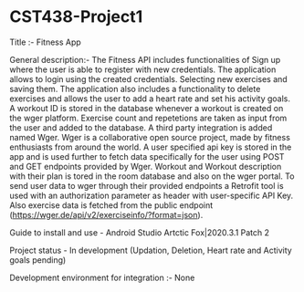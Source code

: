 # CST438-Project1

Title :- Fitness App

General description:-
The Fitness API includes functionalities of Sign up where the user is able to register with new credentials. The application allows to login using the created credentials. 
Selecting new exercises and saving them. The application also includes a functionality to delete exercises and allows the user to add a heart rate and set his activity goals. 
A workout ID is stored in the database whenever a workout is created on the wger platform. Exercise count and repetetions are taken as input from the user and added to the database.
A third party integration is added named Wger. Wger is a collaborative open source project, made by fitness enthusiasts from around the world. A user specified api key is stored in the app and is used further to fetch data specifically for the user using POST and GET endpoints provided by Wger. Workout and Workout description with their plan is tored in the room database and also on the wger portal. To send user data to wger through their provided endpoints a Retrofit tool is used with an authorization parameter as header with user-specific API Key. Also exercise data is fetched from the public endpoint (https://wger.de/api/v2/exerciseinfo/?format=json). 

Guide to install and use -  Android Studio Artctic Fox|2020.3.1 Patch 2

Project status - In development (Updation, Deletion, Heart rate and Activity goals pending)

Development environment for integration :- None


